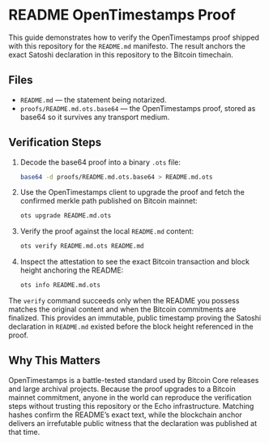 # README OpenTimestamps Proof

This guide demonstrates how to verify the OpenTimestamps proof shipped with this repository for the `README.md` manifesto. The
result anchors the exact Satoshi declaration in this repository to the Bitcoin timechain.

## Files

- `README.md` — the statement being notarized.
- `proofs/README.md.ots.base64` — the OpenTimestamps proof, stored as base64 so it survives any transport medium.

## Verification Steps

1. Decode the base64 proof into a binary `.ots` file:
   ```bash
   base64 -d proofs/README.md.ots.base64 > README.md.ots
   ```
2. Use the OpenTimestamps client to upgrade the proof and fetch the confirmed merkle path published on Bitcoin mainnet:
   ```bash
   ots upgrade README.md.ots
   ```
3. Verify the proof against the local `README.md` content:
   ```bash
   ots verify README.md.ots README.md
   ```
4. Inspect the attestation to see the exact Bitcoin transaction and block height anchoring the README:
   ```bash
   ots info README.md.ots
   ```

The `verify` command succeeds only when the README you possess matches the original content and when the Bitcoin commitments are
finalized. This provides an immutable, public timestamp proving the Satoshi declaration in `README.md` existed before the block
height referenced in the proof.

## Why This Matters

OpenTimestamps is a battle-tested standard used by Bitcoin Core releases and large archival projects. Because the proof upgrades
to a Bitcoin mainnet commitment, anyone in the world can reproduce the verification steps without trusting this repository or the
Echo infrastructure. Matching hashes confirm the README’s exact text, while the blockchain anchor delivers an irrefutable public
witness that the declaration was published at that time.
